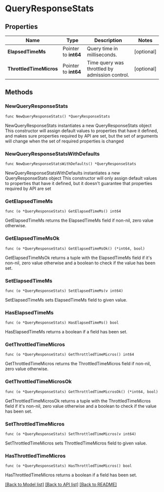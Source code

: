 # QueryResponseStats

## Properties

Name | Type | Description | Notes
------------ | ------------- | ------------- | -------------
**ElapsedTimeMs** | Pointer to **int64** | Query time in milliseconds. | [optional] 
**ThrottledTimeMicros** | Pointer to **int64** | Time query was throttled by admission control. | [optional] 

## Methods

### NewQueryResponseStats

`func NewQueryResponseStats() *QueryResponseStats`

NewQueryResponseStats instantiates a new QueryResponseStats object
This constructor will assign default values to properties that have it defined,
and makes sure properties required by API are set, but the set of arguments
will change when the set of required properties is changed

### NewQueryResponseStatsWithDefaults

`func NewQueryResponseStatsWithDefaults() *QueryResponseStats`

NewQueryResponseStatsWithDefaults instantiates a new QueryResponseStats object
This constructor will only assign default values to properties that have it defined,
but it doesn't guarantee that properties required by API are set

### GetElapsedTimeMs

`func (o *QueryResponseStats) GetElapsedTimeMs() int64`

GetElapsedTimeMs returns the ElapsedTimeMs field if non-nil, zero value otherwise.

### GetElapsedTimeMsOk

`func (o *QueryResponseStats) GetElapsedTimeMsOk() (*int64, bool)`

GetElapsedTimeMsOk returns a tuple with the ElapsedTimeMs field if it's non-nil, zero value otherwise
and a boolean to check if the value has been set.

### SetElapsedTimeMs

`func (o *QueryResponseStats) SetElapsedTimeMs(v int64)`

SetElapsedTimeMs sets ElapsedTimeMs field to given value.

### HasElapsedTimeMs

`func (o *QueryResponseStats) HasElapsedTimeMs() bool`

HasElapsedTimeMs returns a boolean if a field has been set.

### GetThrottledTimeMicros

`func (o *QueryResponseStats) GetThrottledTimeMicros() int64`

GetThrottledTimeMicros returns the ThrottledTimeMicros field if non-nil, zero value otherwise.

### GetThrottledTimeMicrosOk

`func (o *QueryResponseStats) GetThrottledTimeMicrosOk() (*int64, bool)`

GetThrottledTimeMicrosOk returns a tuple with the ThrottledTimeMicros field if it's non-nil, zero value otherwise
and a boolean to check if the value has been set.

### SetThrottledTimeMicros

`func (o *QueryResponseStats) SetThrottledTimeMicros(v int64)`

SetThrottledTimeMicros sets ThrottledTimeMicros field to given value.

### HasThrottledTimeMicros

`func (o *QueryResponseStats) HasThrottledTimeMicros() bool`

HasThrottledTimeMicros returns a boolean if a field has been set.


[[Back to Model list]](../README.md#documentation-for-models) [[Back to API list]](../README.md#documentation-for-api-endpoints) [[Back to README]](../README.md)


